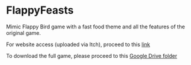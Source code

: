 # FlappyFeasts
Mimic Flappy Bird game with a fast food theme and all the features of the original game. 

For website access (uploaded via Itch), proceed to this [link](https://neelov.itch.io/flappyfeasts)

To download the full game, please proceed to this [Google Drive folder](https://drive.google.com/drive/folders/1V2daH-0WxpAMwmrxizOUCOqRWlWoczeg?usp=drive_link) 
